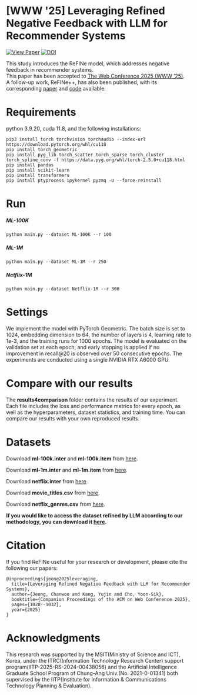 # [WWW '25] Leveraging Refined Negative Feedback with LLM for Recommender Systems

[![View Paper](https://img.shields.io/badge/View%20Paper-PDF-red?logo=adobeacrobatreader)](https://dl.acm.org/doi/10.1145/3701716.3715538)
[![DOI](https://zenodo.org/badge/DOI/10.5281/zenodo.14808051.svg)](https://doi.org/10.5281/zenodo.14808051)

This study introduces the ReFINe model, which addresses negative feedback in recommender systems.  
This paper has been accepted to [The Web Conference 2025 (WWW ’25)](https://www2025.thewebconf.org).  
A follow-up work, ReFINe++, has also been published, with its corresponding [paper](https://ieeexplore.ieee.org/document/11126013) and [code](https://github.com/Chanwoo-Jeong-2000/ReFINe_plus) available.

# Requirements
python 3.9.20, cuda 11.8, and the following installations:
```
pip3 install torch torchvision torchaudio --index-url https://download.pytorch.org/whl/cu118
pip install torch_geometric
pip install pyg_lib torch_scatter torch_sparse torch_cluster torch_spline_conv -f https://data.pyg.org/whl/torch-2.5.0+cu118.html
pip install pandas
pip install scikit-learn
pip install transformers
pip install ptyprocess ipykernel pyzmq -U --force-reinstall
```

# Run
##### ML-100K
```
python main.py --dataset ML-100K --r 100
```
##### ML-1M
```
python main.py --dataset ML-1M --r 250
```
##### Netflix-1M
```
python main.py --dataset Netflix-1M --r 300
```

# Settings
We implement the model with PyTorch Geometric.
The batch size is set to 1024, embedding dimension to 64, the number of layers is 4, learning rate to 1e-3, and the training runs for 1000 epochs.
The model is evaluated on the validation set at each epoch, and early stopping is applied if no improvement in recall@20 is observed over 50 consecutive epochs.
The experiments are conducted using a single NVIDIA RTX A6000 GPU.

# Compare with our results
The **results4comparison** folder contains the results of our experiment.
Each file includes the loss and performance metrics for every epoch, as well as the hyperparameters, dataset statistics, and training time.
You can compare our results with your own reproduced results.

# Datasets
Download **ml-100k.inter** and **ml-100k.item** from [here](https://recbole.s3-accelerate.amazonaws.com/ProcessedDatasets/MovieLens/ml-100k.zip).

Download **ml-1m.inter** and **ml-1m.item** from [here](https://recbole.s3-accelerate.amazonaws.com/ProcessedDatasets/MovieLens/ml-1m.zip).

Download **netflix.inter** from [here](https://recbole.s3-accelerate.amazonaws.com/ProcessedDatasets/Netflix/netflix.zip).

Download **movie_titles.csv** from [here](https://www.kaggle.com/datasets/netflix-inc/netflix-prize-data?select=movie_titles.csv).

Download **netflix_genres.csv** from [here](https://github.com/tommasocarraro/netflix-prize-with-genres).

**If you would like to access the dataset refined by LLM according to our methodology, you can download it [here](https://github.com/Chanwoo-Jeong-2000/ReFINe_plus/tree/main/dataset).**

# Citation
If you find ReFINe useful for your research or development, please cite the following our papers:
```
@inproceedings{jeong2025leveraging,
  title={Leveraging Refined Negative Feedback with LLM for Recommender Systems},
  author={Jeong, Chanwoo and Kang, Yujin and Cho, Yoon-Sik},
  booktitle={Companion Proceedings of the ACM on Web Conference 2025},
  pages={1028--1032},
  year={2025}
}
```

# Acknowledgments
This research was supported by the MSIT(Ministry of Science and ICT), Korea, under the ITRC(Information Technology Research Center) support program(IITP-2025-RS-2024-00438056) and the Artificial Intelligence Graduate School Program of Chung-Ang Univ.(No. 2021-0-01341) both supervised by the IITP(Institute for Information & Communications Technology Planning & Evaluation).
